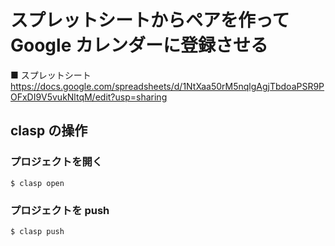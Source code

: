 # スプレットシートからペアを作って Google カレンダーに登録させる

■ スプレットシート
https://docs.google.com/spreadsheets/d/1NtXaa50rM5nqlgAgjTbdoaPSR9POFxDI9V5vukNltqM/edit?usp=sharing

## clasp の操作

### プロジェクトを開く

```
$ clasp open
```

### プロジェクトを push

```
$ clasp push
```
